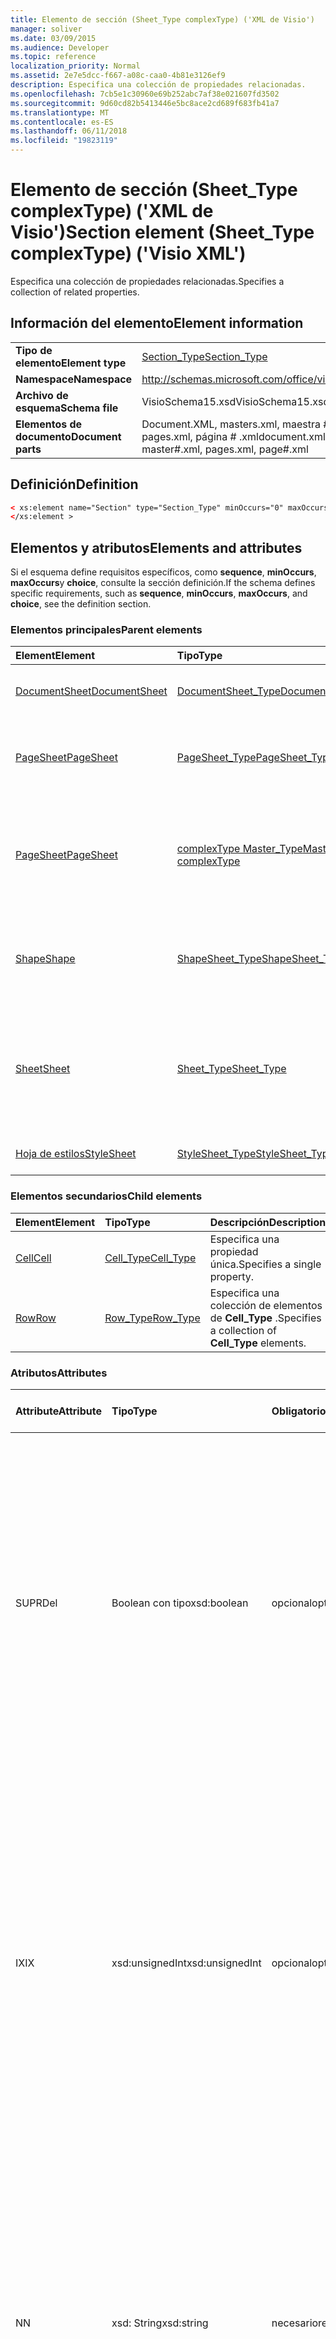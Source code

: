 ```yaml
---
title: Elemento de sección (Sheet_Type complexType) ('XML de Visio')
manager: soliver
ms.date: 03/09/2015
ms.audience: Developer
ms.topic: reference
localization_priority: Normal
ms.assetid: 2e7e5dcc-f667-a08c-caa0-4b81e3126ef9
description: Especifica una colección de propiedades relacionadas.
ms.openlocfilehash: 7cb5e1c30960e69b252abc7af38e021607fd3502
ms.sourcegitcommit: 9d60cd82b5413446e5bc8ace2cd689f683fb41a7
ms.translationtype: MT
ms.contentlocale: es-ES
ms.lasthandoff: 06/11/2018
ms.locfileid: "19823119"
---
```

# <a name="section-element-sheettype-complextype-visio-xml"></a><span data-ttu-id="a9d7f-103">Elemento de sección (Sheet_Type complexType) ('XML de Visio')</span><span class="sxs-lookup"><span data-stu-id="a9d7f-103">Section element (Sheet_Type complexType) ('Visio XML')</span></span>

<span data-ttu-id="a9d7f-104">Especifica una colección de propiedades relacionadas.</span><span class="sxs-lookup"><span data-stu-id="a9d7f-104">Specifies a collection of related properties.</span></span>
  
## <a name="element-information"></a><span data-ttu-id="a9d7f-105">Información del elemento</span><span class="sxs-lookup"><span data-stu-id="a9d7f-105">Element information</span></span>

|||
|:-----|:-----|
|<span data-ttu-id="a9d7f-106">**Tipo de elemento**</span><span class="sxs-lookup"><span data-stu-id="a9d7f-106">**Element type**</span></span> <br/> |[<span data-ttu-id="a9d7f-107">Section_Type</span><span class="sxs-lookup"><span data-stu-id="a9d7f-107">Section_Type</span></span>](section_type-complextypevisio-xml.md) <br/> |
|<span data-ttu-id="a9d7f-108">**Namespace**</span><span class="sxs-lookup"><span data-stu-id="a9d7f-108">**Namespace**</span></span> <br/> |http://schemas.microsoft.com/office/visio/2012/main  <br/> |
|<span data-ttu-id="a9d7f-109">**Archivo de esquema**</span><span class="sxs-lookup"><span data-stu-id="a9d7f-109">**Schema file**</span></span> <br/> |<span data-ttu-id="a9d7f-110">VisioSchema15.xsd</span><span class="sxs-lookup"><span data-stu-id="a9d7f-110">VisioSchema15.xsd</span></span>  <br/> |
|<span data-ttu-id="a9d7f-111">**Elementos de documento**</span><span class="sxs-lookup"><span data-stu-id="a9d7f-111">**Document parts**</span></span> <br/> |<span data-ttu-id="a9d7f-112">Document.XML, masters.xml, maestra # .xml, pages.xml, página # .xml</span><span class="sxs-lookup"><span data-stu-id="a9d7f-112">document.xml, masters.xml, master#.xml, pages.xml, page#.xml</span></span>  <br/> |
   
## <a name="definition"></a><span data-ttu-id="a9d7f-113">Definición</span><span class="sxs-lookup"><span data-stu-id="a9d7f-113">Definition</span></span>

```XML
< xs:element name="Section" type="Section_Type" minOccurs="0" maxOccurs="unbounded" >
</xs:element >
```

## <a name="elements-and-attributes"></a><span data-ttu-id="a9d7f-114">Elementos y atributos</span><span class="sxs-lookup"><span data-stu-id="a9d7f-114">Elements and attributes</span></span>

<span data-ttu-id="a9d7f-115">Si el esquema define requisitos específicos, como **sequence**, **minOccurs**, **maxOccurs**y **choice**, consulte la sección definición.</span><span class="sxs-lookup"><span data-stu-id="a9d7f-115">If the schema defines specific requirements, such as **sequence**, **minOccurs**, **maxOccurs**, and **choice**, see the definition section.</span></span> 
  
### <a name="parent-elements"></a><span data-ttu-id="a9d7f-116">Elementos principales</span><span class="sxs-lookup"><span data-stu-id="a9d7f-116">Parent elements</span></span>

|<span data-ttu-id="a9d7f-117">**Element**</span><span class="sxs-lookup"><span data-stu-id="a9d7f-117">**Element**</span></span>|<span data-ttu-id="a9d7f-118">**Tipo**</span><span class="sxs-lookup"><span data-stu-id="a9d7f-118">**Type**</span></span>|<span data-ttu-id="a9d7f-119">**Descripción**</span><span class="sxs-lookup"><span data-stu-id="a9d7f-119">**Description**</span></span>|
|:-----|:-----|:-----|
|[<span data-ttu-id="a9d7f-120">DocumentSheet</span><span class="sxs-lookup"><span data-stu-id="a9d7f-120">DocumentSheet</span></span>](documentsheet-element-visiodocument_type-complextypevisio-xml.md) <br/> |[<span data-ttu-id="a9d7f-121">DocumentSheet_Type</span><span class="sxs-lookup"><span data-stu-id="a9d7f-121">DocumentSheet_Type</span></span>](documentsheet_type-complextypevisio-xml.md) <br/> |<span data-ttu-id="a9d7f-122">Especifica las propiedades de un dibujo.</span><span class="sxs-lookup"><span data-stu-id="a9d7f-122">Specifies properties of a drawing.</span></span>  <br/> |
|[<span data-ttu-id="a9d7f-123">PageSheet</span><span class="sxs-lookup"><span data-stu-id="a9d7f-123">PageSheet</span></span>](pagesheet-element-page_type-complextypevisio-xml.md) <br/> |[<span data-ttu-id="a9d7f-124">PageSheet_Type</span><span class="sxs-lookup"><span data-stu-id="a9d7f-124">PageSheet_Type</span></span>](pagesheet_type-complextypevisio-xml.md) <br/> |<span data-ttu-id="a9d7f-125">Especifica las propiedades de una página en un dibujo.</span><span class="sxs-lookup"><span data-stu-id="a9d7f-125">Specifies the properties of a page in a drawing.</span></span>  <br/> |
|[<span data-ttu-id="a9d7f-126">PageSheet</span><span class="sxs-lookup"><span data-stu-id="a9d7f-126">PageSheet</span></span>](pagesheet-element-master_type-complextypevisio-xml.md) <br/> |[<span data-ttu-id="a9d7f-127">complexType Master_Type</span><span class="sxs-lookup"><span data-stu-id="a9d7f-127">Master_Type complexType</span></span>](master_type-complextypevisio-xml.md) <br/> |<span data-ttu-id="a9d7f-128">Especifica las propiedades de la página de dibujo asociadas con el patrón.</span><span class="sxs-lookup"><span data-stu-id="a9d7f-128">Specifies the properties of the drawing page associated with the master.</span></span>  <br/> |
|[<span data-ttu-id="a9d7f-129">Shape</span><span class="sxs-lookup"><span data-stu-id="a9d7f-129">Shape</span></span>](shape-element-shapes_type-complextypevisio-xml.md) <br/> |[<span data-ttu-id="a9d7f-130">ShapeSheet_Type</span><span class="sxs-lookup"><span data-stu-id="a9d7f-130">ShapeSheet_Type</span></span>](shapesheet_type-complextypevisio-xml.md) <br/> |<span data-ttu-id="a9d7f-131">Especifica una colección de las propiedades asociadas con una forma.</span><span class="sxs-lookup"><span data-stu-id="a9d7f-131">Specifies a collection of properties associated with a shape.</span></span>  <br/> |
|[<span data-ttu-id="a9d7f-132">Sheet</span><span class="sxs-lookup"><span data-stu-id="a9d7f-132">Sheet</span></span>](shape-element-shapes_type-complextypevisio-xml.md) <br/> |[<span data-ttu-id="a9d7f-133">Sheet_Type</span><span class="sxs-lookup"><span data-stu-id="a9d7f-133">Sheet_Type</span></span>](sheet_type-complextypevisio-xml.md) <br/> |<span data-ttu-id="a9d7f-134">Especifica una colección de las propiedades asociadas con un estilo, dibujo, dibujo página o una forma.</span><span class="sxs-lookup"><span data-stu-id="a9d7f-134">Specifies a collection of properties associated with a style, drawing, drawing page, or shape.</span></span>  <br/> |
|[<span data-ttu-id="a9d7f-135">Hoja de estilos</span><span class="sxs-lookup"><span data-stu-id="a9d7f-135">StyleSheet</span></span>](stylesheet-element-stylesheets_type-complextypevisio-xml.md) <br/> |[<span data-ttu-id="a9d7f-136">StyleSheet_Type</span><span class="sxs-lookup"><span data-stu-id="a9d7f-136">StyleSheet_Type</span></span>](stylesheet_type-complextypevisio-xml.md) <br/> |<span data-ttu-id="a9d7f-137">Especifica una hoja de estilos.</span><span class="sxs-lookup"><span data-stu-id="a9d7f-137">Specifies a style sheet.</span></span>  <br/> |
   
### <a name="child-elements"></a><span data-ttu-id="a9d7f-138">Elementos secundarios</span><span class="sxs-lookup"><span data-stu-id="a9d7f-138">Child elements</span></span>

|<span data-ttu-id="a9d7f-139">**Element**</span><span class="sxs-lookup"><span data-stu-id="a9d7f-139">**Element**</span></span>|<span data-ttu-id="a9d7f-140">**Tipo**</span><span class="sxs-lookup"><span data-stu-id="a9d7f-140">**Type**</span></span>|<span data-ttu-id="a9d7f-141">**Descripción**</span><span class="sxs-lookup"><span data-stu-id="a9d7f-141">**Description**</span></span>|
|:-----|:-----|:-----|
|[<span data-ttu-id="a9d7f-142">Cell</span><span class="sxs-lookup"><span data-stu-id="a9d7f-142">Cell</span></span>](http://msdn.microsoft.com/library/70a9d6d6-a4ff-2b0d-febc-789a04a2f5b0%28Office.15%29.aspx) <br/> |[<span data-ttu-id="a9d7f-143">Cell_Type</span><span class="sxs-lookup"><span data-stu-id="a9d7f-143">Cell_Type</span></span>](cell_type-complextypevisio-xml.md) <br/> |<span data-ttu-id="a9d7f-144">Especifica una propiedad única.</span><span class="sxs-lookup"><span data-stu-id="a9d7f-144">Specifies a single property.</span></span>  <br/> |
|[<span data-ttu-id="a9d7f-145">Row</span><span class="sxs-lookup"><span data-stu-id="a9d7f-145">Row</span></span>](http://msdn.microsoft.com/library/c978e3eb-b895-8fb7-e2ba-88c50e57b3db%28Office.15%29.aspx) <br/> |[<span data-ttu-id="a9d7f-146">Row_Type</span><span class="sxs-lookup"><span data-stu-id="a9d7f-146">Row_Type</span></span>](row_type-complextypevisio-xml.md) <br/> |<span data-ttu-id="a9d7f-147">Especifica una colección de elementos de **Cell_Type** .</span><span class="sxs-lookup"><span data-stu-id="a9d7f-147">Specifies a collection of **Cell_Type** elements.</span></span>  <br/> |
   
### <a name="attributes"></a><span data-ttu-id="a9d7f-148">Atributos</span><span class="sxs-lookup"><span data-stu-id="a9d7f-148">Attributes</span></span>

|<span data-ttu-id="a9d7f-149">**Attribute**</span><span class="sxs-lookup"><span data-stu-id="a9d7f-149">**Attribute**</span></span>|<span data-ttu-id="a9d7f-150">**Tipo**</span><span class="sxs-lookup"><span data-stu-id="a9d7f-150">**Type**</span></span>|<span data-ttu-id="a9d7f-151">**Obligatorio**</span><span class="sxs-lookup"><span data-stu-id="a9d7f-151">**Required**</span></span>|<span data-ttu-id="a9d7f-152">**Descripción**</span><span class="sxs-lookup"><span data-stu-id="a9d7f-152">**Description**</span></span>|<span data-ttu-id="a9d7f-153">**Valores posibles**</span><span class="sxs-lookup"><span data-stu-id="a9d7f-153">**Possible values**</span></span>|
|:-----|:-----|:-----|:-----|:-----|
|<span data-ttu-id="a9d7f-154">SUPR</span><span class="sxs-lookup"><span data-stu-id="a9d7f-154">Del</span></span>  <br/> |<span data-ttu-id="a9d7f-155">Boolean con tipo</span><span class="sxs-lookup"><span data-stu-id="a9d7f-155">xsd:boolean</span></span>  <br/> |<span data-ttu-id="a9d7f-156">opcional</span><span class="sxs-lookup"><span data-stu-id="a9d7f-156">optional</span></span>  <br/> |<span data-ttu-id="a9d7f-157">Especifica si se ha eliminado una colección que en caso contrario, ¿se heredan.</span><span class="sxs-lookup"><span data-stu-id="a9d7f-157">Specifies whether a collection that would otherwise be inherited has been deleted.</span></span> <span data-ttu-id="a9d7f-158">DEBE ser igual a 0 o 1.</span><span class="sxs-lookup"><span data-stu-id="a9d7f-158">It MUST be equal to 0 or 1.</span></span> <span data-ttu-id="a9d7f-159">Un valor de 1 especifica que la colección no se usa y que se debe omitir.</span><span class="sxs-lookup"><span data-stu-id="a9d7f-159">A value of 1 specifies that the collection is unused and MUST be ignored.</span></span> <span data-ttu-id="a9d7f-160">Un valor de 0 especifica que la colección de propiedades es válida para la forma.</span><span class="sxs-lookup"><span data-stu-id="a9d7f-160">A value of 0 specifies that the collection of properties is valid for the shape.</span></span> <span data-ttu-id="a9d7f-161">Si el atributo **SUPR** no está presente, el valor es 0.</span><span class="sxs-lookup"><span data-stu-id="a9d7f-161">If the **Del** attribute is not present, the value is 0.</span></span>  <br/> |<span data-ttu-id="a9d7f-162">Valores del tipo Boolean con tipo.</span><span class="sxs-lookup"><span data-stu-id="a9d7f-162">Values of the xsd:boolean type.</span></span>  <br/> |
|<span data-ttu-id="a9d7f-163">IX</span><span class="sxs-lookup"><span data-stu-id="a9d7f-163">IX</span></span>  <br/> |<span data-ttu-id="a9d7f-164">xsd:unsignedInt</span><span class="sxs-lookup"><span data-stu-id="a9d7f-164">xsd:unsignedInt</span></span>  <br/> |<span data-ttu-id="a9d7f-165">opcional</span><span class="sxs-lookup"><span data-stu-id="a9d7f-165">optional</span></span>  <br/> |<span data-ttu-id="a9d7f-166">Especifica el índice de base cero del elemento.</span><span class="sxs-lookup"><span data-stu-id="a9d7f-166">Specifies the zero-based index of the element.</span></span> <span data-ttu-id="a9d7f-167">DEBE ser único entre todos los elementos de **Section_Type** con el mismo atributo **N** de la que contiene **Sheet_Type**.</span><span class="sxs-lookup"><span data-stu-id="a9d7f-167">It MUST be unique amongst all of the **Section_Type** elements with the same **N** attribute of the containing **Sheet_Type**.</span></span> <span data-ttu-id="a9d7f-168">DEBE ser mayor que el atributo **IX** de cualquier elemento de **Section_Type** anterior con el mismo atributo **N** de la que contiene **Sheet_Type**.</span><span class="sxs-lookup"><span data-stu-id="a9d7f-168">It MUST be greater than the **IX** attribute of any preceding **Section_Type** element with the same **N** attribute of the containing **Sheet_Type**.</span></span>  <br/> |<span data-ttu-id="a9d7f-169">Valores del tipo xsd:unsignedInt.</span><span class="sxs-lookup"><span data-stu-id="a9d7f-169">Values of the xsd:unsignedInt type.</span></span>  <br/> |
|<span data-ttu-id="a9d7f-170">N</span><span class="sxs-lookup"><span data-stu-id="a9d7f-170">N</span></span>  <br/> |<span data-ttu-id="a9d7f-171">xsd: String</span><span class="sxs-lookup"><span data-stu-id="a9d7f-171">xsd:string</span></span>  <br/> |<span data-ttu-id="a9d7f-172">necesario</span><span class="sxs-lookup"><span data-stu-id="a9d7f-172">required</span></span>  <br/> |<span data-ttu-id="a9d7f-173">Especifica el nombre independiente del idioma de la colección de propiedades.</span><span class="sxs-lookup"><span data-stu-id="a9d7f-173">Specifies the language-independent name of the collection of properties.</span></span> <span data-ttu-id="a9d7f-174">DEBE ser único entre todos los elementos **Section_Type** del elemento **Sheet_Type** que lo contiene, a menos que sea igual a "Geometría".</span><span class="sxs-lookup"><span data-stu-id="a9d7f-174">It MUST be unique amongst all of the **Section_Type** elements of the containing **Sheet_Type** element, unless it is equal to "Geometry".</span></span> <span data-ttu-id="a9d7f-175">DEBE ser igual que un subtítulo en **secciones**.</span><span class="sxs-lookup"><span data-stu-id="a9d7f-175">It MUST be equal to a subheading in **Sections**.</span></span>  <br/> |<span data-ttu-id="a9d7f-176">Valores del tipo XSD: String.</span><span class="sxs-lookup"><span data-stu-id="a9d7f-176">Values of the xsd:string type.</span></span>  <br/> |
   
### <a name="remarks"></a><span data-ttu-id="a9d7f-177">Comentarios</span><span class="sxs-lookup"><span data-stu-id="a9d7f-177">Remarks</span></span>

<span data-ttu-id="a9d7f-178">El atributo **N** de este elemento de la **sección** debe ser uno de un conjunto limitado de valores que corresponden a las celdas de **ShapeSheet** .</span><span class="sxs-lookup"><span data-stu-id="a9d7f-178">The **N** attribute of this **Section** element must be one of a limited set of values that correspond to **ShapeSheet** cells.</span></span> <span data-ttu-id="a9d7f-179">Hacer referencia a la tabla siguiente para determinar los valores del atributo **N** permitidas para este elemento de **sección** .</span><span class="sxs-lookup"><span data-stu-id="a9d7f-179">Refer to the table below to determine the values of the **N** attribute that are permitted for this **Section** element.</span></span> 
  
|<span data-ttu-id="a9d7f-180">**Valor**</span><span class="sxs-lookup"><span data-stu-id="a9d7f-180">**Value**</span></span>|<span data-ttu-id="a9d7f-181">**Descripción**</span><span class="sxs-lookup"><span data-stu-id="a9d7f-181">**Description**</span></span>|<span data-ttu-id="a9d7f-182">**Más información**</span><span class="sxs-lookup"><span data-stu-id="a9d7f-182">**More information**</span></span>|
|:-----|:-----|:-----|
|<span data-ttu-id="a9d7f-183">Actions</span><span class="sxs-lookup"><span data-stu-id="a9d7f-183">Actions</span></span>  <br/> |<span data-ttu-id="a9d7f-184">Una colección de propiedades que se usan para la evaluación de la fórmula.</span><span class="sxs-lookup"><span data-stu-id="a9d7f-184">A collection of properties that are used for formula evaluation.</span></span> <span data-ttu-id="a9d7f-185">DEBE tener un elemento primario **ShapeSheet_Type** o **PageSheet_Type** .</span><span class="sxs-lookup"><span data-stu-id="a9d7f-185">It MUST have a **ShapeSheet_Type** or **PageSheet_Type** parent element.</span></span>  <br/> |[<span data-ttu-id="a9d7f-186">Sección de acciones</span><span class="sxs-lookup"><span data-stu-id="a9d7f-186">Actions Section</span></span>](actions-section.md) <br/> |
|<span data-ttu-id="a9d7f-187">ActionTag</span><span class="sxs-lookup"><span data-stu-id="a9d7f-187">ActionTag</span></span>  <br/> |<span data-ttu-id="a9d7f-188">Una colección de propiedades que se usan para la evaluación de la fórmula sólo.</span><span class="sxs-lookup"><span data-stu-id="a9d7f-188">A collection of properties that are used for formula evaluation only.</span></span> <span data-ttu-id="a9d7f-189">DEBE tener un elemento primario **ShapeSheet_Type** o **PageSheet_Type** .</span><span class="sxs-lookup"><span data-stu-id="a9d7f-189">It MUST have a **ShapeSheet_Type** or **PageSheet_Type** parent element.</span></span>  <br/> |[<span data-ttu-id="a9d7f-190">Sección de la etiqueta de acción</span><span class="sxs-lookup"><span data-stu-id="a9d7f-190">Action Tag Section</span></span>](action-tag-section.md) <br/> |
|<span data-ttu-id="a9d7f-191">Connections</span><span class="sxs-lookup"><span data-stu-id="a9d7f-191">Connections</span></span>  <br/> |<span data-ttu-id="a9d7f-192">Una colección de propiedades que se usan para la evaluación de la fórmula sólo.</span><span class="sxs-lookup"><span data-stu-id="a9d7f-192">A collection of properties that are used for formula evaluation only.</span></span> <span data-ttu-id="a9d7f-193">DEBE tener un elemento primario de **ShapeSheet_Type** .</span><span class="sxs-lookup"><span data-stu-id="a9d7f-193">It MUST have a **ShapeSheet_Type** parent element.</span></span>  <br/> ||
|<span data-ttu-id="a9d7f-194">Controles</span><span class="sxs-lookup"><span data-stu-id="a9d7f-194">Controls</span></span>  <br/> |<span data-ttu-id="a9d7f-195">Una colección de propiedades que se usan para la evaluación de la fórmula sólo.</span><span class="sxs-lookup"><span data-stu-id="a9d7f-195">A collection of properties that are used for formula evaluation only.</span></span> <span data-ttu-id="a9d7f-196">DEBE tener un elemento primario de **ShapeSheet_Type** .</span><span class="sxs-lookup"><span data-stu-id="a9d7f-196">It MUST have a **ShapeSheet_Type** parent element.</span></span>  <br/> |[<span data-ttu-id="a9d7f-197">Sección de controles</span><span class="sxs-lookup"><span data-stu-id="a9d7f-197">Controls Section</span></span>](controls-section.md) <br/> |
|<span data-ttu-id="a9d7f-198">Hipervínculo</span><span class="sxs-lookup"><span data-stu-id="a9d7f-198">Hyperlink</span></span>  <br/> |<span data-ttu-id="a9d7f-199">Una colección de propiedades relacionadas que especifican los hipervínculos de la forma.</span><span class="sxs-lookup"><span data-stu-id="a9d7f-199">A collection of related properties that specify the shape hyperlinks.</span></span> <span data-ttu-id="a9d7f-200">DEBE tener un elemento primario de **ShapeSheet_Type** .</span><span class="sxs-lookup"><span data-stu-id="a9d7f-200">It MUST have a **ShapeSheet_Type** parent element.</span></span>  <br/> |[<span data-ttu-id="a9d7f-201">Sección de hipervínculos</span><span class="sxs-lookup"><span data-stu-id="a9d7f-201">Hyperlinks Section</span></span>](hyperlinks-section.md) <br/> |
|<span data-ttu-id="a9d7f-202">Formas de datos</span><span class="sxs-lookup"><span data-stu-id="a9d7f-202">ShapeData</span></span>  <br/> |<span data-ttu-id="a9d7f-203">Una colección de propiedades relacionadas que especifique los datos de formas.</span><span class="sxs-lookup"><span data-stu-id="a9d7f-203">A collection of related properties that specify the shape data.</span></span> <span data-ttu-id="a9d7f-204">DEBE tener un elemento primario de **ShapeSheet_Type** .</span><span class="sxs-lookup"><span data-stu-id="a9d7f-204">It MUST have a **ShapeSheet_Type** parent element.</span></span>  <br/> |[<span data-ttu-id="a9d7f-205">Sección de datos de formas</span><span class="sxs-lookup"><span data-stu-id="a9d7f-205">Shape Data Section</span></span>](shape-data-section.md) <br/> |
|<span data-ttu-id="a9d7f-206">User</span><span class="sxs-lookup"><span data-stu-id="a9d7f-206">User</span></span>  <br/> |<span data-ttu-id="a9d7f-207">Una colección de propiedades que se usan para la evaluación de la fórmula.</span><span class="sxs-lookup"><span data-stu-id="a9d7f-207">A collection of properties that are used for formula evaluation.</span></span> <span data-ttu-id="a9d7f-208">DEBE tener un elemento primario **DocumentSheet_Type**, **PageSheet_Type**o **ShapeSheet_Type** .</span><span class="sxs-lookup"><span data-stu-id="a9d7f-208">It MUST have a **DocumentSheet_Type**, **PageSheet_Type**, or **ShapeSheet_Type** parent element.</span></span>  <br/> |[<span data-ttu-id="a9d7f-209">Sección de celdas definidas por el usuario</span><span class="sxs-lookup"><span data-stu-id="a9d7f-209">User-defined Cells Section</span></span>](user-defined-cells-section.md) <br/> |
   
<span data-ttu-id="a9d7f-210">El atributo **IX** de este elemento de la **sección** debe ser uno de un conjunto limitado de valores que corresponden a las celdas de **ShapeSheet** .</span><span class="sxs-lookup"><span data-stu-id="a9d7f-210">The **IX** attribute of this **Section** element must be one of a limited set of values that correspond to **ShapeSheet** cells.</span></span> <span data-ttu-id="a9d7f-211">Hacer referencia a la tabla siguiente para determinar los valores del atributo **IX** que están permitidos para este elemento de **sección** .</span><span class="sxs-lookup"><span data-stu-id="a9d7f-211">Refer to the table below to determine the values of the **IX** attribute that are permitted for this **Section** element.</span></span> 
  
|<span data-ttu-id="a9d7f-212">**Valor**</span><span class="sxs-lookup"><span data-stu-id="a9d7f-212">**Value**</span></span>|<span data-ttu-id="a9d7f-213">**Descripción**</span><span class="sxs-lookup"><span data-stu-id="a9d7f-213">**Description**</span></span>|<span data-ttu-id="a9d7f-214">**Más información**</span><span class="sxs-lookup"><span data-stu-id="a9d7f-214">**More information**</span></span>|
|:-----|:-----|:-----|
|<span data-ttu-id="a9d7f-215">Annotation</span><span class="sxs-lookup"><span data-stu-id="a9d7f-215">Annotation</span></span>  <br/> |<span data-ttu-id="a9d7f-216">Una colección de propiedades que contienen información sobre los comentarios insertados en una página de documento.</span><span class="sxs-lookup"><span data-stu-id="a9d7f-216">A collection of properties that contain information about comments inserted into a document page.</span></span>  <br/> |[<span data-ttu-id="a9d7f-217">Sección de anotación</span><span class="sxs-lookup"><span data-stu-id="a9d7f-217">Annotation Section</span></span>](annotation-section.md) <br/> |
|<span data-ttu-id="a9d7f-218">Carácter</span><span class="sxs-lookup"><span data-stu-id="a9d7f-218">Character</span></span>  <br/> |<span data-ttu-id="a9d7f-219">Una colección de propiedades relacionadas que especifican las propiedades de carácter del texto de una forma.</span><span class="sxs-lookup"><span data-stu-id="a9d7f-219">A collection of related properties that specify the character properties of the text of a shape.</span></span> <span data-ttu-id="a9d7f-220">DEBE tener un elemento primario de **ShapeSheet_Type** o un elemento primario de **StyleSheet_Type** .</span><span class="sxs-lookup"><span data-stu-id="a9d7f-220">It MUST have a **ShapeSheet_Type** parent element or a **StyleSheet_Type** parent element.</span></span>  <br/> |[<span data-ttu-id="a9d7f-221">Sección de caracteres</span><span class="sxs-lookup"><span data-stu-id="a9d7f-221">Character Section</span></span>](character-section.md) <br/> |
|<span data-ttu-id="a9d7f-222">Connections</span><span class="sxs-lookup"><span data-stu-id="a9d7f-222">Connections</span></span>  <br/> |<span data-ttu-id="a9d7f-223">Una colección de propiedades que se usan para la evaluación de la fórmula sólo.</span><span class="sxs-lookup"><span data-stu-id="a9d7f-223">A collection of properties that are used for formula evaluation only.</span></span> <span data-ttu-id="a9d7f-224">DEBE tener un elemento primario de **ShapeSheet_Type** .</span><span class="sxs-lookup"><span data-stu-id="a9d7f-224">It MUST have a **ShapeSheet_Type** parent element.</span></span>  <br/> |[<span data-ttu-id="a9d7f-225">Sección de puntos de conexión</span><span class="sxs-lookup"><span data-stu-id="a9d7f-225">Connection Points Section</span></span>](connection-points-section.md) <br/> |
|<span data-ttu-id="a9d7f-226">Field</span><span class="sxs-lookup"><span data-stu-id="a9d7f-226">Field</span></span>  <br/> |<span data-ttu-id="a9d7f-227">Una colección de propiedades relacionadas que especifican los campos de texto de una forma.</span><span class="sxs-lookup"><span data-stu-id="a9d7f-227">A collection of related properties that specify the text fields of a shape.</span></span> <span data-ttu-id="a9d7f-228">DEBE tener un elemento primario de **ShapeSheet_Type** .</span><span class="sxs-lookup"><span data-stu-id="a9d7f-228">It MUST have a **ShapeSheet_Type** parent element.</span></span>  <br/> |[<span data-ttu-id="a9d7f-229">Sección de campos de texto</span><span class="sxs-lookup"><span data-stu-id="a9d7f-229">Text Fields Section</span></span>](text-fields-section.md) <br/> |
|<span data-ttu-id="a9d7f-230">FillGradient</span><span class="sxs-lookup"><span data-stu-id="a9d7f-230">FillGradient</span></span>  <br/> |<span data-ttu-id="a9d7f-231">Una colección de propiedades que especifican el degradado de color de relleno de una forma.</span><span class="sxs-lookup"><span data-stu-id="a9d7f-231">A collection of properties that specify the fill color gradient of a shape.</span></span> <span data-ttu-id="a9d7f-232">DEBE tener un elemento primario **ShapeSheet_Type** o **StyleSheet_Type** .</span><span class="sxs-lookup"><span data-stu-id="a9d7f-232">It MUST have a **ShapeSheet_Type** or **StyleSheet_Type** parent element.</span></span>  <br/> |[<span data-ttu-id="a9d7f-233">Sección Degradado de relleno</span><span class="sxs-lookup"><span data-stu-id="a9d7f-233">Fill Gradient Section</span></span>](fill-gradient-section.md) <br/> |
|<span data-ttu-id="a9d7f-234">Geometría</span><span class="sxs-lookup"><span data-stu-id="a9d7f-234">Geometry</span></span>  <br/> |<span data-ttu-id="a9d7f-235">Una colección de propiedades relacionadas que especifican la visualización de geometría.</span><span class="sxs-lookup"><span data-stu-id="a9d7f-235">A collection of related properties that specify the geometry visualization.</span></span> <span data-ttu-id="a9d7f-236">DEBE tener un elemento primario de **ShapeSheet_Type** .</span><span class="sxs-lookup"><span data-stu-id="a9d7f-236">It MUST have a **ShapeSheet_Type** parent element.</span></span> <span data-ttu-id="a9d7f-237">El primer elemento secundario de **Row_Type** de este elemento debe ser del tipo MoveTo, RelMoveTo, Ellipse o InfiniteLine.</span><span class="sxs-lookup"><span data-stu-id="a9d7f-237">The first **Row_Type** child element of this element MUST be of type MoveTo, RelMoveTo, Ellipse, or InfiniteLine.</span></span>  <br/> |[<span data-ttu-id="a9d7f-238">Sección de geometría</span><span class="sxs-lookup"><span data-stu-id="a9d7f-238">Geometry Section</span></span>](geometry-section.md) <br/> |
|<span data-ttu-id="a9d7f-239">Layers</span><span class="sxs-lookup"><span data-stu-id="a9d7f-239">Layers</span></span>  <br/> |<span data-ttu-id="a9d7f-240">Una colección de propiedades que se muestran todas las capas definidas en una página de dibujo.</span><span class="sxs-lookup"><span data-stu-id="a9d7f-240">A collection of properties that show all layers defined on a drawing page.</span></span> <span data-ttu-id="a9d7f-241">DEBE ser el elemento secundario de un elemento **PageSheet_Type** .</span><span class="sxs-lookup"><span data-stu-id="a9d7f-241">It MUST be the child of a **PageSheet_Type** element.</span></span>  <br/> |[<span data-ttu-id="a9d7f-242">Sección de capas</span><span class="sxs-lookup"><span data-stu-id="a9d7f-242">Layers Section</span></span>](layers-section.md) <br/> |
|<span data-ttu-id="a9d7f-243">Línea degradado</span><span class="sxs-lookup"><span data-stu-id="a9d7f-243">Line Gradient</span></span>  <br/> |<span data-ttu-id="a9d7f-244">Una colección de propiedades relacionadas que especifican el degradado de color de línea de una forma.</span><span class="sxs-lookup"><span data-stu-id="a9d7f-244">A collection of related properties that specify the line color gradient of a shape.</span></span> <span data-ttu-id="a9d7f-245">DEBE tener un elemento primario **ShapeSheet_Type** o **StyleSheet_Type** .</span><span class="sxs-lookup"><span data-stu-id="a9d7f-245">It MUST have a **ShapeSheet_Type** or **StyleSheet_Type** parent element.</span></span>  <br/> |[<span data-ttu-id="a9d7f-246">Sección Degradado de línea</span><span class="sxs-lookup"><span data-stu-id="a9d7f-246">Line Gradient Section</span></span>](line-gradient-section.md) <br/> |
|<span data-ttu-id="a9d7f-247">Paragraph</span><span class="sxs-lookup"><span data-stu-id="a9d7f-247">Paragraph</span></span>  <br/> |<span data-ttu-id="a9d7f-248">Una colección de propiedades relacionadas que especifican las propiedades de párrafo del texto de una forma.</span><span class="sxs-lookup"><span data-stu-id="a9d7f-248">A collection of related properties that specify the paragraph properties of the text of a shape.</span></span> <span data-ttu-id="a9d7f-249">DEBE tener un elemento primario de **ShapeSheet_Type** o un elemento primario de **StyleSheet_Type** .</span><span class="sxs-lookup"><span data-stu-id="a9d7f-249">It MUST have a **ShapeSheet_Type** parent element or a **StyleSheet_Type** parent element.</span></span>  <br/> |[<span data-ttu-id="a9d7f-250">Sección de párrafo</span><span class="sxs-lookup"><span data-stu-id="a9d7f-250">Paragraph Section</span></span>](paragraph-section.md) <br/> |
|<span data-ttu-id="a9d7f-251">Reviewer</span><span class="sxs-lookup"><span data-stu-id="a9d7f-251">Reviewer</span></span>  <br/> |<span data-ttu-id="a9d7f-252">Una colección de propiedades que se usan para la evaluación de la fórmula.</span><span class="sxs-lookup"><span data-stu-id="a9d7f-252">A collection of properties that are used for formula evaluation.</span></span> <span data-ttu-id="a9d7f-253">DEBE tener un elemento primario de **DocumentSheet_Type** .</span><span class="sxs-lookup"><span data-stu-id="a9d7f-253">It MUST have a **DocumentSheet_Type** parent element.</span></span>  <br/> |[<span data-ttu-id="a9d7f-254">Sección de revisor</span><span class="sxs-lookup"><span data-stu-id="a9d7f-254">Reviewer Section</span></span>](reviewer-section.md) <br/> |
|<span data-ttu-id="a9d7f-255">Principio</span><span class="sxs-lookup"><span data-stu-id="a9d7f-255">Scratch</span></span>  <br/> |<span data-ttu-id="a9d7f-256">Una colección de propiedades que se usan para la evaluación de la fórmula.</span><span class="sxs-lookup"><span data-stu-id="a9d7f-256">A collection of properties that are used for formula evaluation.</span></span> <span data-ttu-id="a9d7f-257">DEBE tener un elemento primario **DocumentSheet_Type**, **PageSheet_Type**o **ShapeSheet_Type** .</span><span class="sxs-lookup"><span data-stu-id="a9d7f-257">It MUST have a **DocumentSheet_Type**, **PageSheet_Type**, or **ShapeSheet_Type** parent element.</span></span>  <br/> |[<span data-ttu-id="a9d7f-258">Sección de borrador</span><span class="sxs-lookup"><span data-stu-id="a9d7f-258">Scratch Section</span></span>](scratch-section.md) <br/> |
|<span data-ttu-id="a9d7f-259">Pestañas</span><span class="sxs-lookup"><span data-stu-id="a9d7f-259">Tabs</span></span>  <br/> |<span data-ttu-id="a9d7f-260">Una colección de propiedades relacionadas que especifican las propiedades de las fichas del texto de una forma.</span><span class="sxs-lookup"><span data-stu-id="a9d7f-260">A collection of related properties that specify the tabs properties of the text of a shape.</span></span> <span data-ttu-id="a9d7f-261">DEBE tener un elemento primario de **ShapeSheet_Type** o un elemento primario de **StyleSheet_Type** .</span><span class="sxs-lookup"><span data-stu-id="a9d7f-261">It MUST have a **ShapeSheet_Type** parent element or a **StyleSheet_Type** parent element.</span></span>  <br/> |[<span data-ttu-id="a9d7f-262">Sección de tabulaciones</span><span class="sxs-lookup"><span data-stu-id="a9d7f-262">Tabs Section</span></span>](tabs-section.md) <br/> |
   

